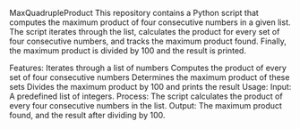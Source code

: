 MaxQuadrupleProduct
This repository contains a Python script that computes the maximum product of four consecutive numbers in a given list. The script iterates through the list, calculates the product for every set of four consecutive numbers, and tracks the maximum product found. Finally, the maximum product is divided by 100 and the result is printed.

Features:
Iterates through a list of numbers
Computes the product of every set of four consecutive numbers
Determines the maximum product of these sets
Divides the maximum product by 100 and prints the result
Usage:
Input: A predefined list of integers.
Process: The script calculates the product of every four consecutive numbers in the list.
Output: The maximum product found, and the result after dividing by 100.
